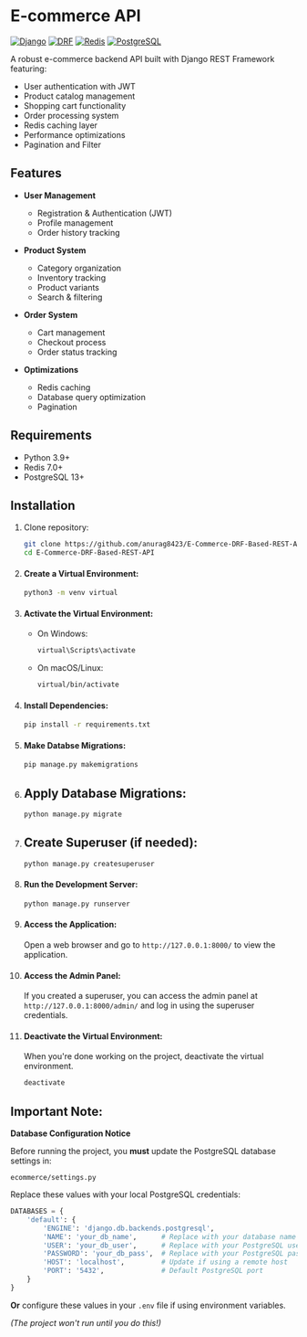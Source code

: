 # E-commerce API

[![Django](https://img.shields.io/badge/Django-4.2-brightgreen.svg)](https://www.djangoproject.com/)
[![DRF](https://img.shields.io/badge/DRF-3.14-blue.svg)](https://www.django-rest-framework.org/)
[![Redis](https://img.shields.io/badge/Redis-7.0-red.svg)](https://redis.io/)
[![PostgreSQL](https://img.shields.io/badge/PostgreSQL-15-blue.svg)](https://www.postgresql.org/)

A robust e-commerce backend API built with Django REST Framework featuring:

- User authentication with JWT
- Product catalog management
- Shopping cart functionality
- Order processing system
- Redis caching layer
- Performance optimizations
- Pagination and Filter

## Features

- **User Management**
  - Registration & Authentication (JWT)
  - Profile management
  - Order history tracking
  
- **Product System**
  - Category organization
  - Inventory tracking
  - Product variants
  - Search & filtering

- **Order System**
  - Cart management
  - Checkout process
  - Order status tracking

- **Optimizations**
  - Redis caching
  - Database query optimization
  - Pagination

## Requirements

- Python 3.9+
- Redis 7.0+
- PostgreSQL 13+

## Installation

1. Clone repository:
   ```bash
   git clone https://github.com/anurag8423/E-Commerce-DRF-Based-REST-API.git
   cd E-Commerce-DRF-Based-REST-API

2. #### Create a Virtual Environment:
   ```bash
   python3 -m venv virtual

3. #### Activate the Virtual Environment:
   - On Windows:
     ```bash
     virtual\Scripts\activate
     
   - On macOS/Linux:
     ```bash
     virtual/bin/activate

5. #### Install Dependencies:
   ```bash
   pip install -r requirements.txt

6. #### Make Databse Migrations:
   ```bash
   pip manage.py makemigrations

7. ## Apply Database Migrations:
   ```bash
   python manage.py migrate

9. ## Create Superuser (if needed):
   ```bash
   python manage.py createsuperuser

11. #### Run the Development Server:
    ```bash
    python manage.py runserver

12. #### Access the Application:
    Open a web browser and go to `http://127.0.0.1:8000/` to view the application.

13. #### Access the Admin Panel:
    If you created a superuser, you can access the admin panel at `http://127.0.0.1:8000/admin/` and log in using the superuser credentials.

14. #### Deactivate the Virtual Environment:
    When you're done working on the project, deactivate the virtual environment.
    ```bash
    deactivate

## Important Note:

**Database Configuration Notice**  

Before running the project, you **must** update the PostgreSQL database settings in:  

`ecommerce/settings.py`  

Replace these values with your local PostgreSQL credentials:  

```python
DATABASES = {
    'default': {
        'ENGINE': 'django.db.backends.postgresql',
        'NAME': 'your_db_name',      # Replace with your database name
        'USER': 'your_db_user',      # Replace with your PostgreSQL username  
        'PASSWORD': 'your_db_pass',  # Replace with your PostgreSQL password
        'HOST': 'localhost',         # Update if using a remote host
        'PORT': '5432',              # Default PostgreSQL port
    }
}
```

**Or** configure these values in your `.env` file if using environment variables.  

*(The project won't run until you do this!)*  


